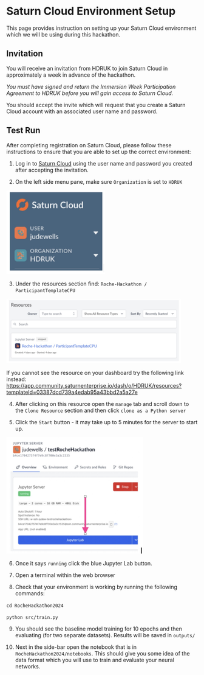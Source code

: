 # Saturn Cloud Environment Setup

This page provides instruction on setting up your Saturn Cloud environment which we will be using during this hackathon.

## Invitation

You will receive an invitation from HDRUK to join Saturn Cloud in approximately a week in advance of the hackathon.

*You must have signed and return the Immersion Week Participation Agreement to HDRUK before you will gain access to Saturn Cloud.*

You should accept the invite which will request that you create a Saturn Cloud account with an associated user name and password.

## Test Run

After completing registration on Saturn Cloud, please follow these instructions to ensure that you are able to set up the correct environment:

1. Log in to [Saturn Cloud](https://saturncloud.io/) using the user name and password you created after accepting the invitation.

2. On the left side menu pane, make sure `Organization` is set to `HDRUK`

  <img src='../images/saturn-user.jpg' width='260'>

3. Under the resources section find: `Roche-Hackathon / ParticipantTemplateCPU`

  <img src='../images/saturn-resources.jpg' width='460'>

If you cannot see the resource on your dashboard try the following link instead:
https://app.community.saturnenterprise.io/dash/o/HDRUK/resources?templateId=03387dcd739a4edab95a43bbd2a5a27e

4. After clicking on this resource open the `manage` tab and scroll down to the `Clone Resource` section and then click `clone as a Python server`

5. Click the `Start` button - it may take up to 5 minutes for the server to start up.

  <img src='../images/saturn-jupyter.jpg' width='360'>

6. Once it says `running` click the blue Jupyter Lab button.

7. Open a terminal within the web browser

8. Check that your environment is working by running the following commands:

`cd RocheHackathon2024`

`python src/train.py`

9. You should see the baseline model training for 10 epochs and then evaluating (for two separate datasets). Results will be saved in `outputs/`

10. Next in the side-bar open the notebook that is in `RocheHackathon2024/notebooks`. This should give you some idea of the data format which you will use to train and evaluate your neural networks.
